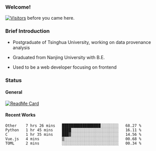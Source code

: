 ### Welcome!

[![Visitors](https://visitor-badge.laobi.icu/badge?page_id=HermitSun.HermitSun)]() before you came here.

### Brief Introduction

- Postgraduate of Tsinghua University, working on data provenance analysis

- Graduated from Nanjing University with B.E.

- Used to be a web developer focusing on frontend

### Status

#### General

[![ReadMe Card](https://github-readme-stats.hermitsun.vercel.app/api?username=HermitSun&count_private=true&show_icons=true)]()

#### Recent Works

<!--START_SECTION:waka-->
```text
Other    7 hrs 26 mins   █████████████████░░░░░░░░   68.27 % 
Python   1 hr 45 mins    ████░░░░░░░░░░░░░░░░░░░░░   16.11 % 
C        1 hr 35 mins    ███▓░░░░░░░░░░░░░░░░░░░░░   14.56 % 
Vue.js   4 mins          ▒░░░░░░░░░░░░░░░░░░░░░░░░   00.68 % 
TOML     2 mins          ░░░░░░░░░░░░░░░░░░░░░░░░░   00.34 % 
```
<!--END_SECTION:waka-->
